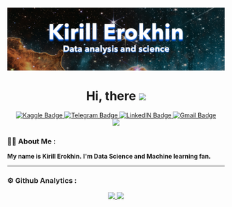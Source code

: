 ![Kirill Singh Banner](https://github.com/KirillErokhin/KirillErokhin/blob/main/images/new_banner.jpg)

<h1 align="center">
  Hi, there
  <img src="https://media.giphy.com/media/hvRJCLFzcasrR4ia7z/giphy.gif" width="30px"/>
</h1> 
<div id="badges" align="center">
  <a href="https://www.kaggle.com/kirillerokhin">
    <img src="https://img.shields.io/badge/Kaggle-blue?style=for-the-badge&logo=Kaggle&logoColor=white" alt="Kaggle Badge"/>
  </a>
  <a href="https://t.me/kasdeja23">
    <img src="https://img.shields.io/badge/telegram-black?style=for-the-badge&logo=telegram&logoColor=rgb" alt="Telegram Badge"/>
  </a>
  <a href="https://www.linkedin.com/in/KirillErokhin23">
    <img src="https://img.shields.io/badge/LinkedIN-black?style=for-the-badge&logo=Linkedin&logoColor=rgb" alt="LinkedIN Badge"/>
  </a>  
  <a href="mailto:ks.erokhin@gmail.com">
    <img src="https://img.shields.io/badge/Gmail-white?style=for-the-badge&logo=gmail&logoColor=rgb" alt="Gmail Badge"/>
  </a>
</div>
<div id="badges" align="center">
  <img src="https://komarev.com/ghpvc/?username=kirillerokhin&color=green"/>
</div>

### :man_technologist: About Me :
**My name is Kirill Erokhin.** 
**I'm Data Science and Machine learning fan.**

---

### :gear: Github Analytics :

<p align="center">
  <a href="https://github.com/KirillErokhin/">
    <img height="150em" src="https://github-readme-stats.vercel.app/api?username=kirillerokhin&show_icons=true&theme=dracula"/>
    <img height="150em" src="https://github-readme-stats.vercel.app/api/top-langs/?username=kirillerokhin&layout=compact&theme=dracula"/>
  </a>
</p>
